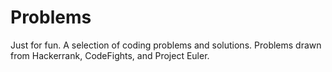 # Problems

Just for fun. A selection of coding problems and solutions. Problems drawn from Hackerrank, CodeFights, and Project Euler.

